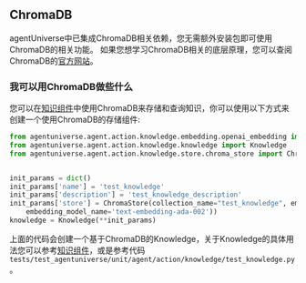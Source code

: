 ## ChromaDB

agentUniverse中已集成ChromaDB相关依赖，您无需额外安装包即可使用ChromaDB的相关功能。
如果您想学习ChromaDB相关的底层原理，您可以查阅ChromaDB的[官方网站](https://www.trychroma.com/)。

### 我可以用ChromaDB做些什么


您可以在[知识组件](2_2_4_知识.md)中使用ChromaDB来存储和查询知识，你可以使用以下方式来创建一个使用ChromaDB的存储组件:
```python
from agentuniverse.agent.action.knowledge.embedding.openai_embedding import OpenAIEmbedding
from agentuniverse.agent.action.knowledge.knowledge import Knowledge
from agentuniverse.agent.action.knowledge.store.chroma_store import ChromaStore


init_params = dict()
init_params['name'] = 'test_knowledge'
init_params['description'] = 'test_knowledge_description'
init_params['store'] = ChromaStore(collection_name="test_knowledge", embedding_model=OpenAIEmbedding(
    embedding_model_name='text-embedding-ada-002'))
knowledge = Knowledge(**init_params)
```

上面的代码会创建一个基于ChromaDB的Knowledge，关于Knowledge的具体用法您可以参考[知识组件](2_2_4_知识.md)，或是参考代码`tests/test_agentuniverse/unit/agent/action/knowledge/test_knowledge.py`。